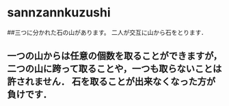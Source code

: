 # sannzannkuzushi
##三つに分かれた石の山があります。 二人が交互に山から石をとります．
## 一つの山からは任意の個数を取ることができますが，二つの山に跨って取ることや，一つも取らないことは許されません． 石を取ることが出来なくなった方が負けです．